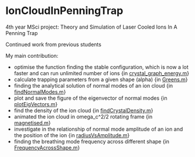 # IonCloudInPenningTrap
4th year MSci project: Theory and Simulation of Laser Cooled Ions In A Penning Trap

Continued work from previous students

My main contribution:
- optimise the function finding the stable configuration, which is now a lot faster and can run unlimited number of ions {in [crystal_graph_energy.m](https://github.com/weidadeshena/IonCloudInPenningTrap/blob/master/crystal_graphs_energy.m)}
- calculate trapping parameters from a given shape (alpha) {in [Greens.m](https://github.com/weidadeshena/IonCloudInPenningTrap/blob/master/Greens.m)}
- finding the analytical solution of normal modes of an ion cloud {in [findNormalModes.m](https://github.com/weidadeshena/IonCloudInPenningTrap/blob/master/findNormalModes.m)}
- plot and save the figure of the eigenvector of normal modes {in [plotEigVectors.m](https://github.com/weidadeshena/IonCloudInPenningTrap/blob/master/plotEigVectors.m)}
- find the density of the ion cloud {in [findCrystalDensity.m](https://github.com/weidadeshena/IonCloudInPenningTrap/blob/master/findCrystalDensity.m)}
- animated the ion cloud in omega_c^2/2 rotating frame {in [magnetised.m](https://github.com/weidadeshena/IonCloudInPenningTrap/blob/master/magnetised.m)}
- investigate in the relationship of normal mode amplitude of an ion and the position of the ion {in [radiusVsAmplitude.m](https://github.com/weidadeshena/IonCloudInPenningTrap/blob/master/radiusVsAmplitude.m)}
- finding the breathing mode frequency across different shape {in [FrequencyAcrossShape.m](https://github.com/weidadeshena/IonCloudInPenningTrap/blob/master/radiusVsAmplitude.m)}
